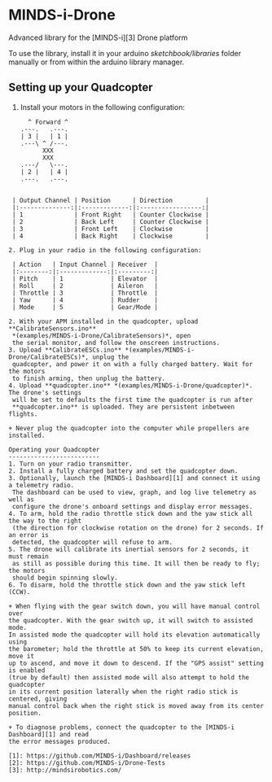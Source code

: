 # MINDS-i-Drone
Advanced library for the [MINDS-i][3] Drone platform

To use the library, install it in your arduino *sketchbook/libraries* folder
manually or from within the arduino library manager.

Setting up your Quadcopter
--------------------------
1. Install your motors in the following configuration:
   ```
     ^ Forward ^
   .---.   .---.
   | 3 |   | 1 |
   .---\ ^ /---.
         XXX
         XXX
   .---/   \---.
   | 2 |   | 4 |
   .---.   .---.
  ```

   | Output Channel | Position      | Direction         |
   |:--------------:|:-------------:|:-----------------:|
   | 1              | Front Right   | Counter Clockwise |
   | 2              | Back Left     | Counter Clockwise |
   | 3              | Front Left    | Clockwise         |
   | 4              | Back Right    | Clockwise         |

2. Plug in your radio in the following configuration:

   | Action   | Input Channel | Receiver  |
   |:--------:|:-------------:|:---------:|
   | Pitch    | 1             | Elevator  |
   | Roll     | 2             | Aileron   |
   | Throttle | 3             | Throttle  |
   | Yaw      | 4             | Rudder    |
   | Mode     | 5             | Gear/Mode |

2. With your APM installed in the quadcopter, upload **CalibrateSensors.ino**
   *(examples/MINDS-i-Drone/CalibrateSensors)*, open
   the serial monitor, and follow the onscreen instructions.
3. Upload **CalibrateESCs.ino** *(examples/MINDS-i-Drone/CalibrateESCs)*, unplug the
   quadcopter, and power it on with a fully charged battery. Wait for the motors
   to finish arming, then unplug the battery.
4. Upload **quadcopter.ino** *(examples/MINDS-i-Drone/quadcopter)*. The drone's settings
   will be set to defaults the first time the quadcopter is run after
   **quadcopter.ino** is uploaded. They are persistent inbetween flights.

+ Never plug the quadcopter into the computer while propellers are installed.

Operating your Quadcopter
-------------------------
1. Turn on your radio transmitter.
2. Install a fully charged battery and set the quadcopter down.
3. Optionally, launch the [MINDS-i Dashboard][1] and connect it using a telemetry radio.
   The dashboard can be used to view, graph, and log live telemetry as well as
   configure the drone's onboard settings and display error messages.
4. To arm, hold the radio throttle stick down and the yaw stick all the way to the right
   (the direction for clockwise rotation on the drone) for 2 seconds. If an error is
   detected, the quadcopter will refuse to arm.
5. The drone will calibrate its inertial sensors for 2 seconds, it must remain
   as still as possible during this time. It will then be ready to fly; the motors
   should begin spinning slowly.
6. To disarm, hold the throttle stick down and the yaw stick left (CCW).

+ When flying with the gear switch down, you will have manual control over
  the quadcopter. With the gear switch up, it will switch to assisted mode.
  In assisted mode the quadcopter will hold its elevation automatically using
  the barometer; hold the throttle at 50% to keep its current elevation, move it
  up to ascend, and move it down to descend. If the "GPS assist" setting is enabled
  (true by default) then assisted mode will also attempt to hold the quadcopter
  in its current position laterally when the right radio stick is centered, giving
  manual control back when the right stick is moved away from its center position.

+ To diagnose problems, connect the quadcopter to the [MINDS-i Dashboard][1] and read
  the error messages produced.

[1]: https://github.com/MINDS-i/Dashboard/releases
[2]: https://github.com/MINDS-i/Drone-Tests
[3]: http://mindsirobotics.com/

